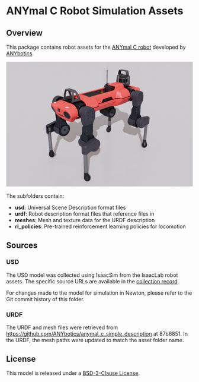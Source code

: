 # ANYmal C Robot Simulation Assets

## Overview

This package contains robot assets for the [ANYmal C robot](https://www.anybotics.com/anymal) developed by [ANYbotics](https://www.anybotics.com).

![ANYmal C Robot Rendering](anymal_c.png)

The subfolders contain:

- **usd**: Universal Scene Description format files
- **urdf**: Robot description format files that reference files in
- **meshes**: Mesh and texture data for the URDF description
- **rl_policies**: Pre-trained reinforcement learning policies for locomotion

## Sources

### USD

The USD model was collected using IsaacSim from the IsaacLab robot assets. The specific source URLs are available in the [collection record](usd/.collect.mapping.json).

For changes made to the model for simulation in Newton, please refer to the Git commit history of this folder.

### URDF

The URDF and mesh files were retrieved from https://github.com/ANYbotics/anymal_c_simple_description at 87b6851. In the URDF, the mesh paths were updated to match the asset folder name.

## License

This model is released under a [BSD-3-Clause License](LICENSE).
